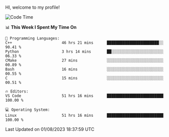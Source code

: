 HI, welcome to my profile!
<!--START_SECTION:waka-->
![Code Time](http://img.shields.io/badge/Code%20Time-1%2C129%20hrs%204%20mins-blue)

📊 **This Week I Spent My Time On** 

```text
💬 Programming Languages: 
C++                      46 hrs 21 mins      ███████████████████████░░   90.41 % 
Python                   3 hrs 14 mins       ██░░░░░░░░░░░░░░░░░░░░░░░   06.33 % 
CMake                    27 mins             ░░░░░░░░░░░░░░░░░░░░░░░░░   00.89 % 
Bash                     16 mins             ░░░░░░░░░░░░░░░░░░░░░░░░░   00.55 % 
C                        15 mins             ░░░░░░░░░░░░░░░░░░░░░░░░░   00.51 % 

🔥 Editors: 
VS Code                  51 hrs 16 mins      █████████████████████████   100.00 % 

💻 Operating System: 
Linux                    51 hrs 16 mins      █████████████████████████   100.00 % 
```


 Last Updated on 01/08/2023 18:37:59 UTC
<!--END_SECTION:waka-->
